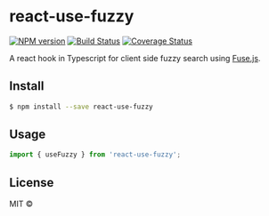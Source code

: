 # react-use-fuzzy

[![NPM version](https://img.shields.io/npm/v/react-use-fuzzy.svg?style=flat-square)](https://npmjs.org/package/react-use-fuzzy)
[![Build Status](https://img.shields.io/travis/hellojoshuatonga/react-use-fuzzy/master.svg?style=flat-square)](https://travis-ci.org/hellojoshuatonga/react-use-fuzzy)
[![Coverage Status](https://img.shields.io/codecov/c/github/hellojoshuatonga/react-use-fuzzy/master.svg?style=flat-square)](https://codecov.io/gh/hellojoshuatonga/react-use-fuzzy/branch/master)

A react hook in Typescript for client side fuzzy search using [Fuse.js](https://github.com/krisk/fuse).

## Install
```bash
$ npm install --save react-use-fuzzy
```

## Usage
```js
import { useFuzzy } from 'react-use-fuzzy';
```

## License
MIT ©
